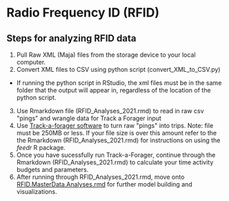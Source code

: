 # Radio Frequency ID (RFID)
## Steps for analyzing RFID data
1. Pull Raw XML (Maja) files from the storage device to your local computer.
2. Convert XML files to CSV using python script (convert_XML_to_CSV.py)
  - If running the python script in RStudio, the xml files must be in the same folder that the output will appear in, regardless of the location of the python script.
3. Use Rmarkdown file (RFID_Analyses_2021.rmd) to read in raw csv "pings" and wrangle data for Track a Forager input
4. Use [Track-a-forager software](https://colostate.sharepoint.com/:u:/s/Naug-Lab/EVCoVL19z8lDhjhpSVb7LU8Bj3qXQGPut9AHRHkohdFelQ?e=tH8gWa) to turn raw "pings" into trips. Note: file must be 250MB or less. If your file size is over this amount refer to the the Rmarkdown (RFID_Analyses_2021.rmd) for instructions on using the _feedr_ R package. 
5. Once you have sucessfully run Track-a-Forager, continue through the Rmarkdown (RFID_Analyses_2021.rmd) to calculate your time activity budgets and parameters. 
6. After running through RFID_Analyses_2021.rmd, move onto [RFID.MasterData.Analyses.rmd](https://github.com/NaugLab/RFID-Analyses/blob/main/RFID.MasterData.Analysis.Rmd) for further model building and visualizations. 
